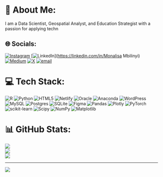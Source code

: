 # 💫 About Me:
I am a Data Scientist, Geospatial Analyst, and Education Strategist with a passion for applying techn


## 🌐 Socials:
[![Instagram](https://img.shields.io/badge/Instagram-%23E4405F.svg?logo=Instagram&logoColor=white)](https://instagram.com/_monalisa_mbilinyi) [![LinkedIn](https://img.shields.io/badge/LinkedIn-%230077B5.svg?logo=linkedin&logoColor=white)](https://linkedin.com/in/Monalisa Mbilinyi) [![Medium](https://img.shields.io/badge/Medium-12100E?logo=medium&logoColor=white)](https://medium.com/@Monalisa) [![X](https://img.shields.io/badge/X-black.svg?logo=X&logoColor=white)](https://x.com/2nyiMonalisa) [![email](https://img.shields.io/badge/Email-D14836?logo=gmail&logoColor=white)](mailto:monalisambilinyi97@gmail.com ) 

# 💻 Tech Stack:
![R](https://img.shields.io/badge/r-%23276DC3.svg?style=for-the-badge&logo=r&logoColor=white) ![Python](https://img.shields.io/badge/python-3670A0?style=for-the-badge&logo=python&logoColor=ffdd54) ![HTML5](https://img.shields.io/badge/html5-%23E34F26.svg?style=for-the-badge&logo=html5&logoColor=white) ![Netlify](https://img.shields.io/badge/netlify-%23000000.svg?style=for-the-badge&logo=netlify&logoColor=#00C7B7) ![Oracle](https://img.shields.io/badge/Oracle-F80000?style=for-the-badge&logo=oracle&logoColor=white) ![Anaconda](https://img.shields.io/badge/Anaconda-%2344A833.svg?style=for-the-badge&logo=anaconda&logoColor=white) ![WordPress](https://img.shields.io/badge/WordPress-%23117AC9.svg?style=for-the-badge&logo=WordPress&logoColor=white) ![MySQL](https://img.shields.io/badge/mysql-4479A1.svg?style=for-the-badge&logo=mysql&logoColor=white) ![Postgres](https://img.shields.io/badge/postgres-%23316192.svg?style=for-the-badge&logo=postgresql&logoColor=white) ![SQLite](https://img.shields.io/badge/sqlite-%2307405e.svg?style=for-the-badge&logo=sqlite&logoColor=white) ![Figma](https://img.shields.io/badge/figma-%23F24E1E.svg?style=for-the-badge&logo=figma&logoColor=white) ![Pandas](https://img.shields.io/badge/pandas-%23150458.svg?style=for-the-badge&logo=pandas&logoColor=white) ![Plotly](https://img.shields.io/badge/Plotly-%233F4F75.svg?style=for-the-badge&logo=plotly&logoColor=white) ![PyTorch](https://img.shields.io/badge/PyTorch-%23EE4C2C.svg?style=for-the-badge&logo=PyTorch&logoColor=white) ![scikit-learn](https://img.shields.io/badge/scikit--learn-%23F7931E.svg?style=for-the-badge&logo=scikit-learn&logoColor=white) ![Scipy](https://img.shields.io/badge/SciPy-%230C55A5.svg?style=for-the-badge&logo=scipy&logoColor=%white) ![NumPy](https://img.shields.io/badge/numpy-%23013243.svg?style=for-the-badge&logo=numpy&logoColor=white) ![Matplotlib](https://img.shields.io/badge/Matplotlib-%23ffffff.svg?style=for-the-badge&logo=Matplotlib&logoColor=black)
# 📊 GitHub Stats:
![](https://github-readme-stats.vercel.app/api?username=MonalisaThomas&theme=dark&hide_border=false&include_all_commits=true&count_private=true)<br/>
![](https://nirzak-streak-stats.vercel.app/?user=MonalisaThomas&theme=dark&hide_border=false)<br/>
![](https://github-readme-stats.vercel.app/api/top-langs/?username=MonalisaThomas&theme=dark&hide_border=false&include_all_commits=true&count_private=true&layout=compact)

---
[![](https://visitcount.itsvg.in/api?id=MonalisaThomas&icon=0&color=0)](https://visitcount.itsvg.in)

<!-- Proudly created with GPRM ( https://gprm.itsvg.in ) -->
